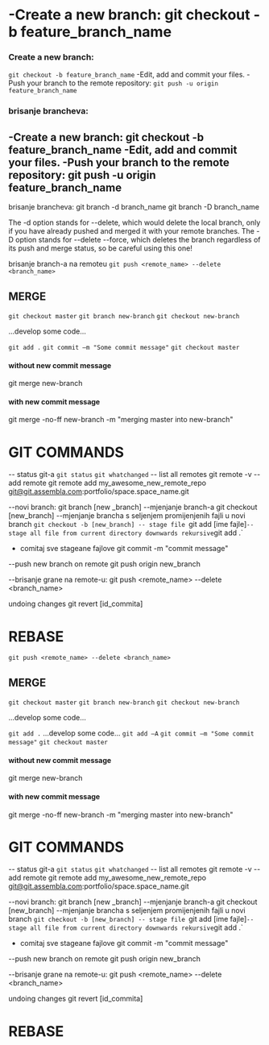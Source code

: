 -Create a new branch:
git checkout -b feature_branch_name
=======
### Create a new branch:
`git checkout -b feature_branch_name`
-Edit, add and commit your files.
-Push your branch to the remote repository:
`git push -u origin feature_branch_name`
### brisanje brancheva:
-Create a new branch:
git checkout -b feature_branch_name
-Edit, add and commit your files.
-Push your branch to the remote repository:
git push -u origin feature_branch_name
-------------------------------------------------------------------------------------
brisanje brancheva:
git branch -d branch_name
git branch -D branch_name

The -d option stands for --delete, which would delete the local branch, only if you have already pushed and merged it with your remote branches.
The -D option stands for --delete --force, which deletes the branch regardless of its push and merge status, so be careful using this one!

brisanje branch-a na remoteu
`git push <remote_name> --delete <branch_name>`

## MERGE

`git checkout master`
`git branch new-branch`
`git checkout new-branch`

...develop some code...

`git add .`
`git commit –m "Some commit message"`
`git checkout master`
#### without new commit message
git merge new-branch

#### with new commit message
git merge -no-ff new-branch -m "merging master into new-branch"


# GIT COMMANDS
-- status git-a
`git status` 
`git whatchanged`
-- list all remotes
git remote -v 
-- add remote
git remote add my_awesome_new_remote_repo git@git.assembla.com:portfolio/space.space_name.git

--novi branch:
git branch [new _branch]
--mjenjanje branch-a
git checkout [new_branch]
--mjenjanje brancha s seljenjem promijenjenih fajli u novi branch
`git checkout -b [new_branch]
-- stage file
`git add [ime fajle]`
-- stage all file from current directory downwards rekursive
`git add .` 


- comitaj sve stageane fajlove
git commit -m "commit message"

--push new branch on remote
git push origin new_branch

--brisanje grane na remote-u:
git push <remote_name> --delete <branch_name>


undoing changes
git revert [id_commita]

# REBASE

`git push <remote_name> --delete <branch_name>`


## MERGE

`git checkout master`
`git branch new-branch`
`git checkout new-branch`

...develop some code...

`git add .`
...develop some code...
`git add –A`
`git commit –m "Some commit message"`
`git checkout master`
#### without new commit message
git merge new-branch

#### with new commit message
git merge -no-ff new-branch -m "merging master into new-branch"


# GIT COMMANDS
-- status git-a
`git status` 
`git whatchanged`
-- list all remotes
git remote -v 
-- add remote
git remote add my_awesome_new_remote_repo git@git.assembla.com:portfolio/space.space_name.git

--novi branch:
git branch [new _branch]
--mjenjanje branch-a
git checkout [new_branch]
--mjenjanje brancha s seljenjem promijenjenih fajli u novi branch
`git checkout -b [new_branch]
-- stage file
`git add [ime fajle]`
-- stage all file from current directory downwards rekursive
`git add .` 


- comitaj sve stageane fajlove
git commit -m "commit message"

--push new branch on remote
git push origin new_branch

--brisanje grane na remote-u:
git push <remote_name> --delete <branch_name>


undoing changes
git revert [id_commita]

# REBASE


